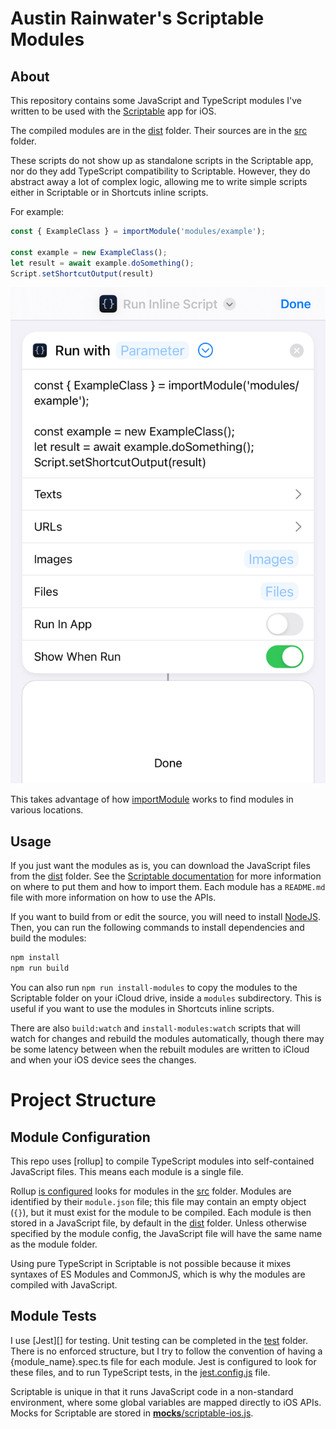 # Austin Rainwater's Scriptable Modules

## About

This repository contains some JavaScript and TypeScript modules I've written to be used with the 
[Scriptable](https://scriptable.app) app for iOS. 

The compiled modules are in the [dist](dist) folder. Their sources are in the [src](src) folder.

These scripts do not show up as standalone scripts in the Scriptable app, nor do they add TypeScript 
compatibility to Scriptable. However, they do abstract away a lot of complex logic, allowing me to
write simple scripts either in Scriptable or in Shortcuts inline scripts.

For example:

```javascript
const { ExampleClass } = importModule('modules/example');

const example = new ExampleClass();
let result = await example.doSomething();
Script.setShortcutOutput(result)
```

![Example shortcut](img/shortcut.png)

This takes advantage of how [importModule](https://docs.scriptable.app/importmodule/) works to find
modules in various locations.

## Usage

If you just want the modules as is, you can download the JavaScript files from the [dist](dist) folder. See the [Scriptable documentation](https://docs.scriptable.app/importmodule/) for more information on where to put them and how to import them. Each module has a `README.md` file with more information on how to use the APIs.

If you want to build from or edit the source, you will need to install [NodeJS](https://nodejs.org/en/). Then, you can run the following commands to install dependencies and build the modules:

```bash
npm install
npm run build
```

You can also run `npm run install-modules` to copy the modules to the Scriptable folder on your iCloud drive, inside a `modules` subdirectory. This is useful if you want to use the modules in Shortcuts inline scripts.

There are also `build:watch` and `install-modules:watch` scripts that will watch for changes and rebuild the modules automatically, though there may be some latency between when the rebuilt modules are written to iCloud and when your iOS device sees the changes.

# Project Structure

## Module Configuration

This repo uses [rollup] to compile TypeScript modules into self-contained JavaScript files. This means each module is a single file.

Rollup [is configured](rollup.config.js) looks for modules in the [src](src) folder. Modules are identified by their `module.json` file; this file may contain an empty object (`{}`), but it must exist for the module to be compiled. Each module is then stored in a JavaScript file, by default in the [dist](dist) folder. Unless otherwise specified by the module config, the JavaScript file will have the same name as the module folder.

Using pure TypeScript in Scriptable is not possible because it mixes syntaxes of ES Modules and CommonJS, which is why the modules are compiled with JavaScript.

## Module Tests

I use [Jest][] for testing. Unit testing can be completed in the [test](test) folder. There is no enforced structure, but I try to follow the convention of having a {module_name}.spec.ts file for each module. Jest is configured to look for these files, and to run TypeScript tests, in the [jest.config.js](jest.config.js) file.

Scriptable is unique in that it runs JavaScript code in a non-standard environment, where some global variables are mapped directly to iOS APIs. Mocks for Scriptable are stored in [__mocks__/scriptable-ios.js]().